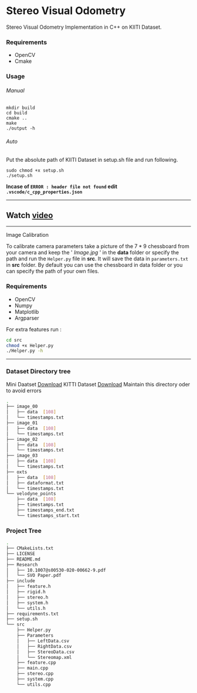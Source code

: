 # Stereo Visual Odometry

Stereo Visual Odometry Implementation in C++ on KIITI Dataset.

### Requirements

- OpenCV
- Cmake

### Usage

###### Manual
```
mkdir build
cd build
cmake ..
make
./output -h
```
###### Auto
Put the absolute path of KIITI Dataset in setup.sh file and run following.

```
sudo chmod +x setup.sh
./setup.sh
```

**Incase of `ERROR : header file not found` edit `.vscode/c_cpp_properties.json`**

---
Watch [video](https://www.youtube.com/embed/6wEz8SlAyjg)
---
---

Image Calibration

To calibrate camera parameters  take a picture of the  $7*9$ chessboard from your camera and keep the  ' *Image.jpg* ' in the **data** folder or specify the path  and run the `Helper.py` file in **src**. It will save the data in `parameters.txt` in **src** folder. By default you can use the chessboard in data folder or you can specify the path of your own files.

### Requirements

- OpenCV
- Numpy
- Matplotlib
- Argparser

For extra features run :
```bash
cd src
chmod +x Helper.py
./Helper.py -h
```
---
### Dataset Directory tree
Mini Daatset [Download](https://drive.google.com/drive/folders/1XBfhRd-oVWh8zIGadBds30igMTi7Ylom?usp=sharing)
KITTI Dataset [Download](https://www.cvlibs.net/datasets/kitti/raw_data.php)
Maintain this directory oder to avoid errors
```bash
.
├── image_00
│   ├── data  [108]
│   └── timestamps.txt
├── image_01
│   ├── data  [108]
│   └── timestamps.txt
├── image_02
│   ├── data  [108]
│   └── timestamps.txt
├── image_03
│   ├── data  [108]
│   └── timestamps.txt
├── oxts
│   ├── data  [108]
│   ├── dataformat.txt
│   └── timestamps.txt
└── velodyne_points
    ├── data  [108]
    ├── timestamps.txt
    ├── timestamps_end.txt
    └── timestamps_start.txt
```

### Project Tree
```bash
.
├── CMakeLists.txt
├── LICENSE
├── README.md
├── Research
│   ├── 10.1007@s00530-020-00662-9.pdf
│   └── SVO Paper.pdf
├── include
│   ├── feature.h
│   ├── rigid.h
│   ├── stereo.h
│   ├── system.h
│   └── utils.h
├── requirements.txt
├── setup.sh
└── src
    ├── Helper.py
    ├── Parameters
    │   ├── LeftData.csv
    │   ├── RightData.csv
    │   ├── StereoData.csv
    │   └── Stereomap.xml
    ├── feature.cpp
    ├── main.cpp
    ├── stereo.cpp
    ├── system.cpp
    └── utils.cpp
```

